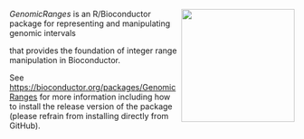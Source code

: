 [<img src="https://www.bioconductor.org/images/logo/jpg/bioconductor_logo_rgb.jpg" width="200" align="right"/>](https://bioconductor.org/)

_GenomicRanges_ is an R/Bioconductor package for representing and manipulating genomic intervals

that provides the foundation of integer range manipulation in Bioconductor.

See https://bioconductor.org/packages/GenomicRanges for more information including how to install the release version of the package (please refrain from installing directly from GitHub).

